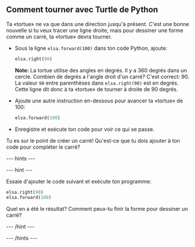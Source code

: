 ## Comment tourner avec Turtle de Python

Ta «tortue» ne va que dans une direction jusqu'à présent. C'est une bonne nouvelle si tu veux tracer une ligne droite, mais pour dessiner une forme comme un carré, ta «tortue» devra tourner.

- Sous la ligne `elsa.forward(100)` dans ton code Python, ajoute:
    
    ```python
    elsa.right(90)
    ```
    
    **Note:** La tortue utilise des angles en degrés. Il y a 360 degrés dans un cercle. Combien de degrés a l'angle droit d'un carré? C'est correct: 90. La valeur `90` entre parenthèses dans `elsa.right(90)` est en degrés. Cette ligne dit donc à ta «tortue» de tourner à droite de 90 degrés.

- Ajoute une autre instruction en-dessous pour avancer ta «tortue» de 100:
    
    ```python
    elsa.forward(100)
    ```

- Enregistre et exécute ton code pour voir ce qui se passe.

Tu es sur le point de créer un carré! Qu'est-ce que tu dois ajouter à ton code pour compléter le carré?

--- hints ---


--- hint ---

Essaie d'ajouter le code suivant et exécute ton programme:

```python
elsa.right(90)
elsa.forward(100)
```

Quel en a été le résultat? Comment peux-tu finir la forme pour dessiner un carré?

--- /hint ---

--- /hints ---